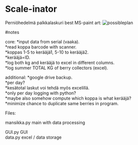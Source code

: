 # Scale-inator
Perniöhedelmä palkkalaskuri
best MS-paint art:
![possibleplan](https://user-images.githubusercontent.com/46355010/123144712-a7aec900-d464-11eb-9ec2-39262f5c3c75.png)

#notes

core:
*input data from serial (vaaka).  
*read koppa barcode with scanner.  
*koppas 1-5 to kerääjä1, 5-10 to kerääjä2.  
*kerääjä=ID.  
*log both kg and kerääjä to excel in different columns.  
*log summer TOTAL KG of berry collectors (excel).  

additional:
*google drive backup.  
*per day?  
*kesätotal laskut voi tehdä myös excelillä.  
*only per day logging with python?  
*maybe also somehow compute which koppa is what kerääjä?  
*minimize chance to duplicate same berries in program.  


Files:

mansikka.py main with data processing  

GUI.py GUI  
data.py excel / data storage  
